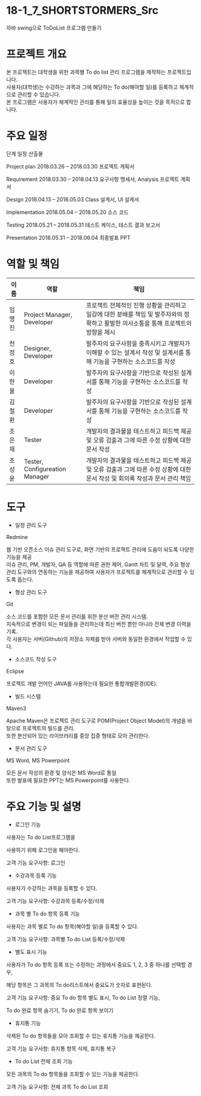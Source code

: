 # 18-1_7_SHORTSTORMERS_Src
자바 swing으로 ToDoList 프로그램 만들기



# 프로젝트 개요   

본 프로젝트는 대학생을 위한 과목별 To do list 관리 프로그램을 제작하는 프로젝트입니다.   
사용자(대학생)는 수강하는 과목과 그에 해당하는 To do(해야할 일)를 등록하고 체계적으로 관리할 수 있습니다.   
본 프로그램은 사용자가 체계적인 관리를 통해 일의 효율성을 높이는 것을 목적으로 합니다.   



 
# 주요 일정

단계                일정                        산출물

Project plan        2018.03.26 – 2018.03.30     프로젝트 계획서

Requirement         2018.03.30 – 2018.04.13     요구사항 명세서,
Analysis                                        프로젝트 계획서

Design              2018.04.13 – 2018.05.03     Class 설계서,
                                                UI 설계서

Implementation      2018.05.04 – 2018.05.20     소스 코드

Testing             2018.05.21 – 2018.05.31     테스트 케이스,
                                                테스트 결과 보고서

Presentation        2018.05.31 – 2018.06.04     최종발표 PPT



 
# 역할 및 책임
|이름|역할|책임|
|------|---|---|
|임명진|Project Manager, Developer|프로젝트 전체적인 진행 상황을 관리하고 일감에 대한 분배를 책임 및 발주자와의 정확하고 활발한 의사소통을 통해 프로젝트의 방향을 제시|
|천정호|Designer, Developer|발주자의 요구사항을 충족시키고 개발자가 이해할 수 있는 설계서 작성 및 설계서를 통해 기능을 구현하는 소스코드를 작성|
|이한울|Developer|발주자의 요구사항을 기반으로 작성된 설계서를 통해 기능을 구현하는 소스코드를 작성|
|김철환|Developer|발주자의 요구사항을 기반으로 작성된 설계서를 통해 기능을 구현하는 소스코드를 작성| 
|조은재|Tester| 개발자의 결과물을 테스트하고 피드백 제공 및 오류 검출과 그에 따른 수정 상황에 대한 문서 작성| 
|조성윤|Tester, Configureation Manager|개발자의 결과물을 테스트하고 피드백 제공 및 오류 검출과 그에 따른 수정 상황에 대한 문서 작성 및 회의록 작성과 문서 관리 책임| 
  

 
# 도구

- 일정 관리 도구

Redmine

웹 기반 오픈소스 이슈 관리 도구로, 화면 기반의 프로젝트 관리에 도움이 되도록 다양한 기능을 제공   
이슈 관리, PM, 개발자, QA 등 역할에 따른 권한 제어, Gantt 차트 및 달력, 주요 형상 관리 도구와의 연동하는 기능을 제공하여 사용자가 프로젝트를 체계적으로 관리할 수 있도록 돕는다.   

 

-  형상 관리 도구   

Git   

소스 코드를 포함한 모든 문서 관리를 위한 분산 버전 관리 시스템.   
지속적으로 변경이 되는 파일들을 관리하는데 최신 버전 뿐만 아니라 전체 변경 이력을 기록.   
각 사용자는 서버(Github)의 저장소 자체를 받아 서버와 동일한 환경에서 작업할 수 있다.   

 

- 소스코드 작성 도구   

Eclipse   

프로젝트 개발 언어인 JAVA를 사용하는데 필요한 통합개발환경(IDE).   

 

- 빌드 시스템   

Maven3

Apache Maven은 프로젝트 관리 도구로 POM(Project Object Model)의 개념을 바탕으로 프로젝트의 빌드를 관리.   
또한 분산되어 있는 라이브러리를 중앙 집중 형태로 모아 관리한다.   

 

- 문서 관리 도구

MS Word, MS Powerpoint

모든 문서 작성의 환경 및 양식은 MS Word로 통일   
또한 발표에 필요한 PPT는 MS Powerpoint를 사용한다.

 
 
 
# 주요 기능 및 설명

- 로그인 기능

사용자는 To do List프로그램을

사용하기 위해 로그인을 해야한다.

고객 기능 요구사항: 로그인

 

- 수강과목 등록 기능

사용자가 수강하는 과목을 등록할 수 있다.

고객 기능 요구사항: 수강과목 등록/수정/삭제

 

- 과목 별 To do 항목 등록 기능

사용자는 과목 별로 To do 항목(해야할 일)을 등록할 수 있다.

고객 기능 요구사항: 과목별 To do List 등록/수정/삭제

 

- 별도 표시 기능

사용자가 To do 항목 등록 또는 수정하는 과정에서 중요도 1, 2, 3 중 하나를 선택할 경우,

해당 항목은 그 과목의 To do리스트에서 중요도가 숫자로 표현된다.

고객 기능 요구사항: 중요 To do 항목 별도 표시, To do List 정렬 기능,

To do 완료 항목 숨기기, To do 완료 항목 보이기

 

- 휴지통 기능

삭제된 To do 항목들을 모아 조회할 수 있는 휴지통 기능을 제공한다.

고객 기능 요구사항: 휴지통 항목 삭제, 휴지통 복구

 

- To do List 전체 조회 기능

모든 과목의 To do 항목들을 조회할 수 있는 기능을 제공한다.

고객 기능 요구사항: 전체 과목 To do List 조회
